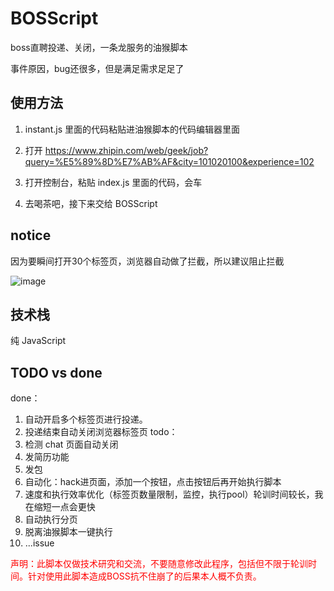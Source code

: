 # BOSScript
boss直聘投递、关闭，一条龙服务的油猴脚本

事件原因，bug还很多，但是满足需求足足了


## 使用方法

1. instant.js 里面的代码粘贴进油猴脚本的代码编辑器里面

2. 打开 https://www.zhipin.com/web/geek/job?query=%E5%89%8D%E7%AB%AF&city=101020100&experience=102

3. 打开控制台，粘贴 index.js 里面的代码，会车

4. 去喝茶吧，接下来交给 BOSScript



## notice

因为要瞬间打开30个标签页，浏览器自动做了拦截，所以建议阻止拦截

![image](https://user-images.githubusercontent.com/73089592/195337157-206c9470-7145-47f3-86c2-395141b6b4e1.png)



## 技术栈

纯 JavaScript


## TODO vs done

done：
 1. 自动开启多个标签页进行投递。
 2. 投递结束自动关闭浏览器标签页
todo：
1. 检测 chat 页面自动关闭
2. 发简历功能 
3. 发包
4. 自动化：hack进页面，添加一个按钮，点击按钮后再开始执行脚本
5. 速度和执行效率优化（标签页数量限制，监控，执行pool）轮训时间较长，我在缩短一点会更快
6. 自动执行分页
7. 脱离油猴脚本一键执行
8. ...issue



<div style="color: red">声明：此脚本仅做技术研究和交流，不要随意修改此程序，包括但不限于轮训时间。针对使用此脚本造成BOSS抗不住崩了的后果本人概不负责。 <div>
